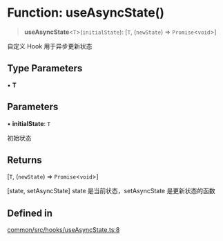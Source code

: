 # Function: useAsyncState()

> **useAsyncState**\<`T`\>(`initialState`): [`T`, (`newState`) => `Promise`\<`void`\>]

自定义 Hook 用于异步更新状态

## Type Parameters

• **T**

## Parameters

• **initialState**: `T`

初始状态

## Returns

[`T`, (`newState`) => `Promise`\<`void`\>]

[state, setAsyncState] state 是当前状态，setAsyncState 是更新状态的函数

## Defined in

[common/src/hooks/useAsyncState.ts:8](https://github.com/XiaoPiHong/xph-crud/blob/7515b2133578ebc5c9e01d24589011620605cd71/packages/common/src/hooks/useAsyncState.ts#L8)
